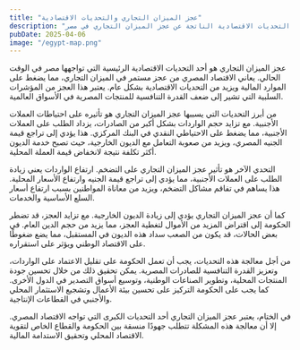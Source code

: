 ```yaml
---
title: "عجز الميزان التجاري والتحديات الاقتصادية"
description: "تحليل التحديات الاقتصادية الناتجة عن عجز الميزان التجاري في مصر"
pubDate: 2025-04-06
image: "/egypt-map.png"
---
```


عجز الميزان التجاري هو أحد التحديات الاقتصادية الرئيسية التي تواجهها مصر في الوقت الحالي. يعاني الاقتصاد المصري من عجز مستمر في الميزان التجاري، مما يضغط على الموارد المالية ويزيد من التحديات الاقتصادية بشكل عام. يعتبر هذا العجز من المؤشرات السلبية التي تشير إلى ضعف القدرة التنافسية للمنتجات المصرية في الأسواق العالمية.

من أبرز التحديات التي يسببها عجز الميزان التجاري هو تأثيره على احتياطات العملات الأجنبية. مع تزايد حجم الواردات بشكل أكبر من الصادرات، يزداد الطلب على العملات الأجنبية، مما يضغط على الاحتياطي النقدي في البنك المركزي. هذا يؤدي إلى تراجع قيمة الجنيه المصري، ويزيد من صعوبة التعامل مع الديون الخارجية، حيث تصبح خدمة الديون أكثر تكلفة نتيجة لانخفاض قيمة العملة المحلية.

التحدي الآخر هو تأثير عجز الميزان التجاري على التضخم. ارتفاع الواردات يعني زيادة الطلب على العملات الأجنبية، مما يؤدي إلى تراجع قيمة الجنيه وارتفاع الأسعار المحلية. هذا يساهم في تفاقم مشاكل التضخم، ويزيد من معاناة المواطنين بسبب ارتفاع أسعار السلع الأساسية والخدمات.

كما أن عجز الميزان التجاري يؤدي إلى زيادة الديون الخارجية. مع تزايد العجز، قد تضطر الحكومة إلى اقتراض المزيد من الأموال لتغطية العجز، مما يزيد من حجم الدين العام. في بعض الحالات، قد يكون من الصعب سداد هذه الديون في المستقبل، مما يضع ضغوطًا على الاقتصاد الوطني ويؤثر على استقراره.

من أجل معالجة هذه التحديات، يجب أن تعمل الحكومة على تقليل الاعتماد على الواردات، وتعزيز القدرة التنافسية للصادرات المصرية. يمكن تحقيق ذلك من خلال تحسين جودة المنتجات المحلية، وتطوير الصناعات الوطنية، وتوسيع أسواق التصدير في الدول الأخرى. كما يجب على الحكومة التركيز على تحسين بيئة الأعمال وتشجيع الاستثمار المحلي والأجنبي في القطاعات الإنتاجية.

في الختام، يعتبر عجز الميزان التجاري أحد التحديات الكبرى التي تواجه الاقتصاد المصري. إلا أن معالجة هذه المشكلة تتطلب جهودًا منسقة بين الحكومة والقطاع الخاص لتقوية الاقتصاد المحلي وتحقيق الاستدامة المالية.
